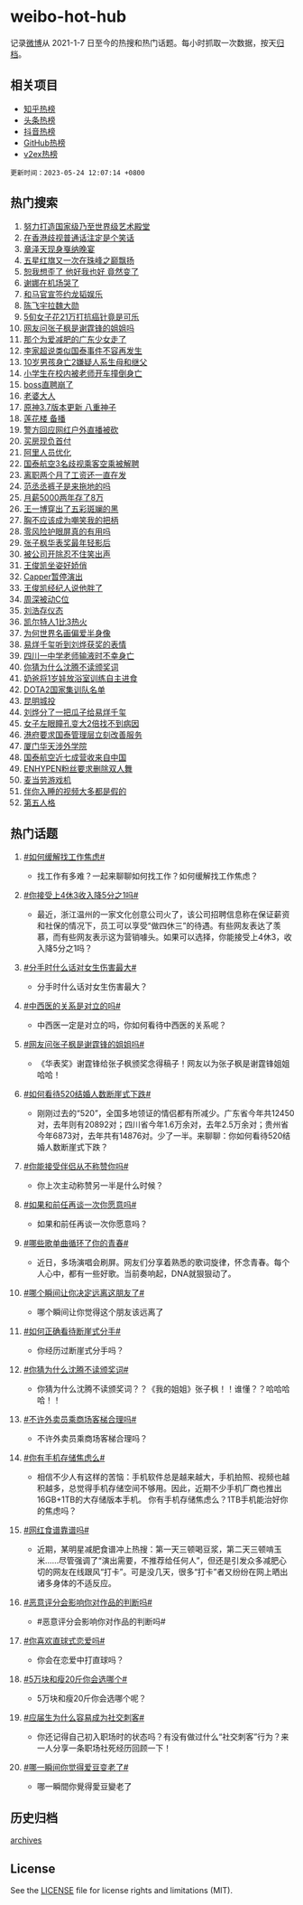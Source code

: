 # weibo-hot-hub

记录[微博](https://www.weibo.com)从 2021-1-7 日至今的热搜和热门话题。每小时抓取一次数据，按天[归档](archives)。

## 相关项目

- [知乎热榜](https://github.com/lonnyzhang423/zhihu-hot-hub)
- [头条热榜](https://github.com/lonnyzhang423/toutiao-hot-hub)
- [抖音热榜](https://github.com/lonnyzhang423/douyin-hot-hub)
- [GitHub热榜](https://github.com/lonnyzhang423/github-hot-hub)
- [v2ex热榜](https://github.com/lonnyzhang423/v2ex-hot-hub)


`更新时间：2023-05-24 12:07:14 +0800`

## 热门搜索

1. [努力打造国家级乃至世界级艺术殿堂](https://m.weibo.cn/search?containerid=100103type%3D1%26t%3D10%26q%3D%23%E5%8A%AA%E5%8A%9B%E6%89%93%E9%80%A0%E5%9B%BD%E5%AE%B6%E7%BA%A7%E4%B9%83%E8%87%B3%E4%B8%96%E7%95%8C%E7%BA%A7%E8%89%BA%E6%9C%AF%E6%AE%BF%E5%A0%82%23&stream_entry_id=51&isnewpage=1&extparam=seat%3D1%26dgr%3D0%26c_type%3D51%26pos%3D0%26stream_entry_id%3D51%26cate%3D10103%26filter_type%3Drealtimehot%26display_time%3D1684901232%26pre_seqid%3D168490123284602719397&luicode=10000011&lfid=106003type%253D25%2526t%253D3%2526disable_hot%253D1%2526filter_type%253Drealtimehot)
1. [在香港歧视普通话注定是个笑话](https://m.weibo.cn/search?containerid=100103type%3D1%26t%3D10%26q%3D%23%E5%9C%A8%E9%A6%99%E6%B8%AF%E6%AD%A7%E8%A7%86%E6%99%AE%E9%80%9A%E8%AF%9D%E6%B3%A8%E5%AE%9A%E6%98%AF%E4%B8%AA%E7%AC%91%E8%AF%9D%23&stream_entry_id=31&isnewpage=1&extparam=seat%3D1%26c_type%3D31%26pos%3D0%26filter_type%3Drealtimehot%26cate%3D5001%26realpos%3D1%26band_rank%3D1%26stream_entry_id%3D31%26dgr%3D0%26q%3D%2523%25E5%259C%25A8%25E9%25A6%2599%25E6%25B8%25AF%25E6%25AD%25A7%25E8%25A7%2586%25E6%2599%25AE%25E9%2580%259A%25E8%25AF%259D%25E6%25B3%25A8%25E5%25AE%259A%25E6%2598%25AF%25E4%25B8%25AA%25E7%25AC%2591%25E8%25AF%259D%2523%26flag%3D16%26lcate%3D5001%26display_time%3D1684901232%26pre_seqid%3D168490123284602719397&luicode=10000011&lfid=106003type%253D25%2526t%253D3%2526disable_hot%253D1%2526filter_type%253Drealtimehot)
1. [章泽天现身戛纳晚宴](https://m.weibo.cn/search?containerid=100103type%3D1%26t%3D10%26q%3D%23%E7%AB%A0%E6%B3%BD%E5%A4%A9%E7%8E%B0%E8%BA%AB%E6%88%9B%E7%BA%B3%E6%99%9A%E5%AE%B4%23&stream_entry_id=31&isnewpage=1&extparam=seat%3D1%26c_type%3D31%26pos%3D1%26filter_type%3Drealtimehot%26cate%3D5001%26realpos%3D2%26band_rank%3D2%26stream_entry_id%3D31%26dgr%3D0%26q%3D%2523%25E7%25AB%25A0%25E6%25B3%25BD%25E5%25A4%25A9%25E7%258E%25B0%25E8%25BA%25AB%25E6%2588%259B%25E7%25BA%25B3%25E6%2599%259A%25E5%25AE%25B4%2523%26flag%3D1%26lcate%3D5001%26display_time%3D1684901232%26pre_seqid%3D168490123284602719397&luicode=10000011&lfid=106003type%253D25%2526t%253D3%2526disable_hot%253D1%2526filter_type%253Drealtimehot)
1. [五星红旗又一次在珠峰之巅飘扬](https://m.weibo.cn/search?containerid=100103type%3D1%26t%3D10%26q%3D%23%E4%BA%94%E6%98%9F%E7%BA%A2%E6%97%97%E5%8F%88%E4%B8%80%E6%AC%A1%E5%9C%A8%E7%8F%A0%E5%B3%B0%E4%B9%8B%E5%B7%85%E9%A3%98%E6%89%AC%23&stream_entry_id=31&isnewpage=1&extparam=seat%3D1%26c_type%3D31%26pos%3D2%26filter_type%3Drealtimehot%26cate%3D5001%26realpos%3D3%26band_rank%3D3%26stream_entry_id%3D31%26dgr%3D0%26q%3D%2523%25E4%25BA%2594%25E6%2598%259F%25E7%25BA%25A2%25E6%2597%2597%25E5%258F%2588%25E4%25B8%2580%25E6%25AC%25A1%25E5%259C%25A8%25E7%258F%25A0%25E5%25B3%25B0%25E4%25B9%258B%25E5%25B7%2585%25E9%25A3%2598%25E6%2589%25AC%2523%26flag%3D0%26lcate%3D5001%26display_time%3D1684901232%26pre_seqid%3D168490123284602719397&luicode=10000011&lfid=106003type%253D25%2526t%253D3%2526disable_hot%253D1%2526filter_type%253Drealtimehot)
1. [恕我想歪了 他好我也好 竟然变了](https://m.weibo.cn/search?containerid=100103type%3D1%26t%3D10%26q%3D%23%E6%81%95%E6%88%91%E6%83%B3%E6%AD%AA%E4%BA%86+%E4%BB%96%E5%A5%BD%E6%88%91%E4%B9%9F%E5%A5%BD+%E7%AB%9F%E7%84%B6%E5%8F%98%E4%BA%86%23&stream_entry_id=31&isnewpage=1&extparam=seat%3D1%26topic_ad%3D1%26c_type%3D31%26pos%3D3%26filter_type%3Drealtimehot%26cate%3D5001%26dgr%3D0%26is_ad_pos%3D1%26lcate%3D5001%26q%3D%2523%25E6%2581%2595%25E6%2588%2591%25E6%2583%25B3%25E6%25AD%25AA%25E4%25BA%2586%2520%25E4%25BB%2596%25E5%25A5%25BD%25E6%2588%2591%25E4%25B9%259F%25E5%25A5%25BD%2520%25E7%25AB%259F%25E7%2584%25B6%25E5%258F%2598%25E4%25BA%2586%2523%26stream_entry_id%3D31%26band_rank%3D4%26adid%3D190340%26display_time%3D1684901232%26pre_seqid%3D168490123284602719397&luicode=10000011&lfid=106003type%253D25%2526t%253D3%2526disable_hot%253D1%2526filter_type%253Drealtimehot)
1. [谢娜在机场哭了](https://m.weibo.cn/search?containerid=100103type%3D1%26t%3D10%26q%3D%23%E8%B0%A2%E5%A8%9C%E5%9C%A8%E6%9C%BA%E5%9C%BA%E5%93%AD%E4%BA%86%23&stream_entry_id=31&isnewpage=1&extparam=seat%3D1%26c_type%3D31%26pos%3D4%26filter_type%3Drealtimehot%26cate%3D5001%26realpos%3D4%26band_rank%3D4%26stream_entry_id%3D31%26dgr%3D0%26q%3D%2523%25E8%25B0%25A2%25E5%25A8%259C%25E5%259C%25A8%25E6%259C%25BA%25E5%259C%25BA%25E5%2593%25AD%25E4%25BA%2586%2523%26flag%3D1%26lcate%3D5001%26display_time%3D1684901232%26pre_seqid%3D168490123284602719397&luicode=10000011&lfid=106003type%253D25%2526t%253D3%2526disable_hot%253D1%2526filter_type%253Drealtimehot)
1. [和马官宣签约龙韬娱乐](https://m.weibo.cn/search?containerid=100103type%3D1%26t%3D10%26q%3D%23%E5%92%8C%E9%A9%AC%E5%AE%98%E5%AE%A3%E7%AD%BE%E7%BA%A6%E9%BE%99%E9%9F%AC%E5%A8%B1%E4%B9%90%23&stream_entry_id=31&isnewpage=1&extparam=seat%3D1%26c_type%3D31%26pos%3D5%26filter_type%3Drealtimehot%26cate%3D5001%26realpos%3D5%26band_rank%3D5%26stream_entry_id%3D31%26dgr%3D0%26q%3D%2523%25E5%2592%258C%25E9%25A9%25AC%25E5%25AE%2598%25E5%25AE%25A3%25E7%25AD%25BE%25E7%25BA%25A6%25E9%25BE%2599%25E9%259F%25AC%25E5%25A8%25B1%25E4%25B9%2590%2523%26flag%3D1%26lcate%3D5001%26display_time%3D1684901232%26pre_seqid%3D168490123284602719397&luicode=10000011&lfid=106003type%253D25%2526t%253D3%2526disable_hot%253D1%2526filter_type%253Drealtimehot)
1. [陈飞宇拉魏大勋](https://m.weibo.cn/search?containerid=100103type%3D1%26t%3D10%26q%3D%E9%99%88%E9%A3%9E%E5%AE%87%E6%8B%89%E9%AD%8F%E5%A4%A7%E5%8B%8B&stream_entry_id=31&isnewpage=1&extparam=seat%3D1%26c_type%3D31%26pos%3D6%26filter_type%3Drealtimehot%26cate%3D5001%26realpos%3D6%26band_rank%3D6%26stream_entry_id%3D31%26dgr%3D0%26q%3D%25E9%2599%2588%25E9%25A3%259E%25E5%25AE%2587%25E6%258B%2589%25E9%25AD%258F%25E5%25A4%25A7%25E5%258B%258B%26flag%3D2%26lcate%3D5001%26display_time%3D1684901232%26pre_seqid%3D168490123284602719397&luicode=10000011&lfid=106003type%253D25%2526t%253D3%2526disable_hot%253D1%2526filter_type%253Drealtimehot)
1. [5旬女子花21万打抗癌针竟是可乐](https://m.weibo.cn/search?containerid=100103type%3D1%26t%3D10%26q%3D%235%E6%97%AC%E5%A5%B3%E5%AD%90%E8%8A%B121%E4%B8%87%E6%89%93%E6%8A%97%E7%99%8C%E9%92%88%E7%AB%9F%E6%98%AF%E5%8F%AF%E4%B9%90%23&stream_entry_id=31&isnewpage=1&extparam=seat%3D1%26c_type%3D31%26pos%3D7%26filter_type%3Drealtimehot%26cate%3D5001%26realpos%3D7%26band_rank%3D7%26stream_entry_id%3D31%26dgr%3D0%26q%3D%25235%25E6%2597%25AC%25E5%25A5%25B3%25E5%25AD%2590%25E8%258A%25B121%25E4%25B8%2587%25E6%2589%2593%25E6%258A%2597%25E7%2599%258C%25E9%2592%2588%25E7%25AB%259F%25E6%2598%25AF%25E5%258F%25AF%25E4%25B9%2590%2523%26flag%3D2%26lcate%3D5001%26display_time%3D1684901232%26pre_seqid%3D168490123284602719397&luicode=10000011&lfid=106003type%253D25%2526t%253D3%2526disable_hot%253D1%2526filter_type%253Drealtimehot)
1. [网友问张子枫是谢霆锋的姐姐吗](https://m.weibo.cn/search?containerid=100103type%3D1%26t%3D10%26q%3D%23%E7%BD%91%E5%8F%8B%E9%97%AE%E5%BC%A0%E5%AD%90%E6%9E%AB%E6%98%AF%E8%B0%A2%E9%9C%86%E9%94%8B%E7%9A%84%E5%A7%90%E5%A7%90%E5%90%97%23&stream_entry_id=31&isnewpage=1&extparam=seat%3D1%26c_type%3D31%26pos%3D8%26filter_type%3Drealtimehot%26cate%3D5001%26realpos%3D8%26band_rank%3D8%26stream_entry_id%3D31%26dgr%3D0%26q%3D%2523%25E7%25BD%2591%25E5%258F%258B%25E9%2597%25AE%25E5%25BC%25A0%25E5%25AD%2590%25E6%259E%25AB%25E6%2598%25AF%25E8%25B0%25A2%25E9%259C%2586%25E9%2594%258B%25E7%259A%2584%25E5%25A7%2590%25E5%25A7%2590%25E5%2590%2597%2523%26flag%3D1%26lcate%3D5001%26display_time%3D1684901232%26pre_seqid%3D168490123284602719397&luicode=10000011&lfid=106003type%253D25%2526t%253D3%2526disable_hot%253D1%2526filter_type%253Drealtimehot)
1. [那个为爱减肥的广东少女走了](https://m.weibo.cn/search?containerid=100103type%3D1%26t%3D10%26q%3D%23%E9%82%A3%E4%B8%AA%E4%B8%BA%E7%88%B1%E5%87%8F%E8%82%A5%E7%9A%84%E5%B9%BF%E4%B8%9C%E5%B0%91%E5%A5%B3%E8%B5%B0%E4%BA%86%23&stream_entry_id=31&isnewpage=1&extparam=seat%3D1%26c_type%3D31%26pos%3D9%26filter_type%3Drealtimehot%26cate%3D5001%26realpos%3D9%26band_rank%3D9%26stream_entry_id%3D31%26dgr%3D0%26q%3D%2523%25E9%2582%25A3%25E4%25B8%25AA%25E4%25B8%25BA%25E7%2588%25B1%25E5%2587%258F%25E8%2582%25A5%25E7%259A%2584%25E5%25B9%25BF%25E4%25B8%259C%25E5%25B0%2591%25E5%25A5%25B3%25E8%25B5%25B0%25E4%25BA%2586%2523%26flag%3D0%26lcate%3D5001%26display_time%3D1684901232%26pre_seqid%3D168490123284602719397&luicode=10000011&lfid=106003type%253D25%2526t%253D3%2526disable_hot%253D1%2526filter_type%253Drealtimehot)
1. [李家超说类似国泰事件不容再发生](https://m.weibo.cn/search?containerid=100103type%3D1%26t%3D10%26q%3D%23%E6%9D%8E%E5%AE%B6%E8%B6%85%E8%AF%B4%E7%B1%BB%E4%BC%BC%E5%9B%BD%E6%B3%B0%E4%BA%8B%E4%BB%B6%E4%B8%8D%E5%AE%B9%E5%86%8D%E5%8F%91%E7%94%9F%23&stream_entry_id=31&isnewpage=1&extparam=seat%3D1%26c_type%3D31%26pos%3D10%26filter_type%3Drealtimehot%26cate%3D5001%26realpos%3D10%26band_rank%3D10%26stream_entry_id%3D31%26dgr%3D0%26q%3D%2523%25E6%259D%258E%25E5%25AE%25B6%25E8%25B6%2585%25E8%25AF%25B4%25E7%25B1%25BB%25E4%25BC%25BC%25E5%259B%25BD%25E6%25B3%25B0%25E4%25BA%258B%25E4%25BB%25B6%25E4%25B8%258D%25E5%25AE%25B9%25E5%2586%258D%25E5%258F%2591%25E7%2594%259F%2523%26flag%3D1%26lcate%3D5001%26display_time%3D1684901232%26pre_seqid%3D168490123284602719397&luicode=10000011&lfid=106003type%253D25%2526t%253D3%2526disable_hot%253D1%2526filter_type%253Drealtimehot)
1. [10岁男孩身亡2嫌疑人系生母和继父](https://m.weibo.cn/search?containerid=100103type%3D1%26t%3D10%26q%3D%2310%E5%B2%81%E7%94%B7%E5%AD%A9%E8%BA%AB%E4%BA%A12%E5%AB%8C%E7%96%91%E4%BA%BA%E7%B3%BB%E7%94%9F%E6%AF%8D%E5%92%8C%E7%BB%A7%E7%88%B6%23&stream_entry_id=31&isnewpage=1&extparam=seat%3D1%26c_type%3D31%26pos%3D11%26filter_type%3Drealtimehot%26cate%3D5001%26realpos%3D11%26band_rank%3D11%26stream_entry_id%3D31%26dgr%3D0%26q%3D%252310%25E5%25B2%2581%25E7%2594%25B7%25E5%25AD%25A9%25E8%25BA%25AB%25E4%25BA%25A12%25E5%25AB%258C%25E7%2596%2591%25E4%25BA%25BA%25E7%25B3%25BB%25E7%2594%259F%25E6%25AF%258D%25E5%2592%258C%25E7%25BB%25A7%25E7%2588%25B6%2523%26flag%3D2%26lcate%3D5001%26display_time%3D1684901232%26pre_seqid%3D168490123284602719397&luicode=10000011&lfid=106003type%253D25%2526t%253D3%2526disable_hot%253D1%2526filter_type%253Drealtimehot)
1. [小学生在校内被老师开车撞倒身亡](https://m.weibo.cn/search?containerid=100103type%3D1%26t%3D10%26q%3D%23%E5%B0%8F%E5%AD%A6%E7%94%9F%E5%9C%A8%E6%A0%A1%E5%86%85%E8%A2%AB%E8%80%81%E5%B8%88%E5%BC%80%E8%BD%A6%E6%92%9E%E5%80%92%E8%BA%AB%E4%BA%A1%23&stream_entry_id=31&isnewpage=1&extparam=seat%3D1%26c_type%3D31%26pos%3D12%26filter_type%3Drealtimehot%26cate%3D5001%26realpos%3D12%26band_rank%3D12%26stream_entry_id%3D31%26dgr%3D0%26q%3D%2523%25E5%25B0%258F%25E5%25AD%25A6%25E7%2594%259F%25E5%259C%25A8%25E6%25A0%25A1%25E5%2586%2585%25E8%25A2%25AB%25E8%2580%2581%25E5%25B8%2588%25E5%25BC%2580%25E8%25BD%25A6%25E6%2592%259E%25E5%2580%2592%25E8%25BA%25AB%25E4%25BA%25A1%2523%26flag%3D0%26lcate%3D5001%26display_time%3D1684901232%26pre_seqid%3D168490123284602719397&luicode=10000011&lfid=106003type%253D25%2526t%253D3%2526disable_hot%253D1%2526filter_type%253Drealtimehot)
1. [boss直聘崩了](https://m.weibo.cn/search?containerid=100103type%3D1%26t%3D10%26q%3Dboss%E7%9B%B4%E8%81%98%E5%B4%A9%E4%BA%86&stream_entry_id=31&isnewpage=1&extparam=seat%3D1%26c_type%3D31%26pos%3D13%26filter_type%3Drealtimehot%26cate%3D5001%26realpos%3D13%26band_rank%3D13%26stream_entry_id%3D31%26dgr%3D0%26q%3Dboss%25E7%259B%25B4%25E8%2581%2598%25E5%25B4%25A9%25E4%25BA%2586%26flag%3D0%26lcate%3D5001%26display_time%3D1684901232%26pre_seqid%3D168490123284602719397&luicode=10000011&lfid=106003type%253D25%2526t%253D3%2526disable_hot%253D1%2526filter_type%253Drealtimehot)
1. [老婆大人](https://m.weibo.cn/search?containerid=100103type%3D1%26t%3D10%26q%3D%E8%80%81%E5%A9%86%E5%A4%A7%E4%BA%BA&stream_entry_id=31&isnewpage=1&extparam=seat%3D1%26c_type%3D31%26pos%3D14%26filter_type%3Drealtimehot%26cate%3D5001%26realpos%3D14%26band_rank%3D14%26stream_entry_id%3D31%26dgr%3D0%26q%3D%25E8%2580%2581%25E5%25A9%2586%25E5%25A4%25A7%25E4%25BA%25BA%26flag%3D1%26lcate%3D5001%26display_time%3D1684901232%26pre_seqid%3D168490123284602719397&luicode=10000011&lfid=106003type%253D25%2526t%253D3%2526disable_hot%253D1%2526filter_type%253Drealtimehot)
1. [原神3.7版本更新 八重神子](https://m.weibo.cn/search?containerid=100103type%3D1%26t%3D10%26q%3D%23%E5%8E%9F%E7%A5%9E3.7%E7%89%88%E6%9C%AC%E6%9B%B4%E6%96%B0+%E5%85%AB%E9%87%8D%E7%A5%9E%E5%AD%90%23&stream_entry_id=31&isnewpage=1&extparam=seat%3D1%26filter_type%3Drealtimehot%26c_type%3D31%26pos%3D15%26adid%3D190181%26cate%3D5001%26realpos%3D15%26band_rank%3D15%26stream_entry_id%3D31%26dgr%3D0%26q%3D%2523%25E5%258E%259F%25E7%25A5%259E3.7%25E7%2589%2588%25E6%259C%25AC%25E6%259B%25B4%25E6%2596%25B0%2520%25E5%2585%25AB%25E9%2587%258D%25E7%25A5%259E%25E5%25AD%2590%2523%26flag%3D0%26lcate%3D5001%26display_time%3D1684901232%26pre_seqid%3D168490123284602719397&luicode=10000011&lfid=106003type%253D25%2526t%253D3%2526disable_hot%253D1%2526filter_type%253Drealtimehot)
1. [莲花楼 备播](https://m.weibo.cn/search?containerid=100103type%3D1%26t%3D10%26q%3D%E8%8E%B2%E8%8A%B1%E6%A5%BC+%E5%A4%87%E6%92%AD&stream_entry_id=31&isnewpage=1&extparam=seat%3D1%26c_type%3D31%26pos%3D16%26filter_type%3Drealtimehot%26cate%3D5001%26realpos%3D16%26band_rank%3D16%26stream_entry_id%3D31%26dgr%3D0%26q%3D%25E8%258E%25B2%25E8%258A%25B1%25E6%25A5%25BC%2520%25E5%25A4%2587%25E6%2592%25AD%26flag%3D1%26lcate%3D5001%26display_time%3D1684901232%26pre_seqid%3D168490123284602719397&luicode=10000011&lfid=106003type%253D25%2526t%253D3%2526disable_hot%253D1%2526filter_type%253Drealtimehot)
1. [警方回应网红户外直播被砍](https://m.weibo.cn/search?containerid=100103type%3D1%26t%3D10%26q%3D%23%E8%AD%A6%E6%96%B9%E5%9B%9E%E5%BA%94%E7%BD%91%E7%BA%A2%E6%88%B7%E5%A4%96%E7%9B%B4%E6%92%AD%E8%A2%AB%E7%A0%8D%23&stream_entry_id=31&isnewpage=1&extparam=seat%3D1%26c_type%3D31%26pos%3D17%26filter_type%3Drealtimehot%26cate%3D5001%26realpos%3D17%26band_rank%3D17%26stream_entry_id%3D31%26dgr%3D0%26q%3D%2523%25E8%25AD%25A6%25E6%2596%25B9%25E5%259B%259E%25E5%25BA%2594%25E7%25BD%2591%25E7%25BA%25A2%25E6%2588%25B7%25E5%25A4%2596%25E7%259B%25B4%25E6%2592%25AD%25E8%25A2%25AB%25E7%25A0%258D%2523%26flag%3D1%26lcate%3D5001%26display_time%3D1684901232%26pre_seqid%3D168490123284602719397&luicode=10000011&lfid=106003type%253D25%2526t%253D3%2526disable_hot%253D1%2526filter_type%253Drealtimehot)
1. [买房现负首付](https://m.weibo.cn/search?containerid=100103type%3D1%26t%3D10%26q%3D%23%E4%B9%B0%E6%88%BF%E7%8E%B0%E8%B4%9F%E9%A6%96%E4%BB%98%23&stream_entry_id=31&isnewpage=1&extparam=seat%3D1%26c_type%3D31%26pos%3D18%26filter_type%3Drealtimehot%26cate%3D5001%26realpos%3D18%26band_rank%3D18%26stream_entry_id%3D31%26dgr%3D0%26q%3D%2523%25E4%25B9%25B0%25E6%2588%25BF%25E7%258E%25B0%25E8%25B4%259F%25E9%25A6%2596%25E4%25BB%2598%2523%26flag%3D1%26lcate%3D5001%26display_time%3D1684901232%26pre_seqid%3D168490123284602719397&luicode=10000011&lfid=106003type%253D25%2526t%253D3%2526disable_hot%253D1%2526filter_type%253Drealtimehot)
1. [阿里人员优化](https://m.weibo.cn/search?containerid=100103type%3D1%26t%3D10%26q%3D%E9%98%BF%E9%87%8C%E4%BA%BA%E5%91%98%E4%BC%98%E5%8C%96&stream_entry_id=31&isnewpage=1&extparam=seat%3D1%26c_type%3D31%26pos%3D19%26filter_type%3Drealtimehot%26cate%3D5001%26realpos%3D19%26band_rank%3D19%26stream_entry_id%3D31%26dgr%3D0%26q%3D%25E9%2598%25BF%25E9%2587%258C%25E4%25BA%25BA%25E5%2591%2598%25E4%25BC%2598%25E5%258C%2596%26flag%3D1%26lcate%3D5001%26display_time%3D1684901232%26pre_seqid%3D168490123284602719397&luicode=10000011&lfid=106003type%253D25%2526t%253D3%2526disable_hot%253D1%2526filter_type%253Drealtimehot)
1. [国泰航空3名歧视乘客空乘被解聘](https://m.weibo.cn/search?containerid=100103type%3D1%26t%3D10%26q%3D%23%E5%9B%BD%E6%B3%B0%E8%88%AA%E7%A9%BA3%E5%90%8D%E6%AD%A7%E8%A7%86%E4%B9%98%E5%AE%A2%E7%A9%BA%E4%B9%98%E8%A2%AB%E8%A7%A3%E8%81%98%23&stream_entry_id=31&isnewpage=1&extparam=seat%3D1%26c_type%3D31%26pos%3D20%26filter_type%3Drealtimehot%26cate%3D5001%26realpos%3D20%26band_rank%3D20%26stream_entry_id%3D31%26dgr%3D0%26q%3D%2523%25E5%259B%25BD%25E6%25B3%25B0%25E8%2588%25AA%25E7%25A9%25BA3%25E5%2590%258D%25E6%25AD%25A7%25E8%25A7%2586%25E4%25B9%2598%25E5%25AE%25A2%25E7%25A9%25BA%25E4%25B9%2598%25E8%25A2%25AB%25E8%25A7%25A3%25E8%2581%2598%2523%26flag%3D0%26lcate%3D5001%26display_time%3D1684901232%26pre_seqid%3D168490123284602719397&luicode=10000011&lfid=106003type%253D25%2526t%253D3%2526disable_hot%253D1%2526filter_type%253Drealtimehot)
1. [离职两个月了工资还一直在发](https://m.weibo.cn/search?containerid=100103type%3D1%26t%3D10%26q%3D%23%E7%A6%BB%E8%81%8C%E4%B8%A4%E4%B8%AA%E6%9C%88%E4%BA%86%E5%B7%A5%E8%B5%84%E8%BF%98%E4%B8%80%E7%9B%B4%E5%9C%A8%E5%8F%91%23&stream_entry_id=31&isnewpage=1&extparam=seat%3D1%26c_type%3D31%26pos%3D21%26filter_type%3Drealtimehot%26cate%3D5001%26realpos%3D21%26band_rank%3D21%26stream_entry_id%3D31%26dgr%3D0%26q%3D%2523%25E7%25A6%25BB%25E8%2581%258C%25E4%25B8%25A4%25E4%25B8%25AA%25E6%259C%2588%25E4%25BA%2586%25E5%25B7%25A5%25E8%25B5%2584%25E8%25BF%2598%25E4%25B8%2580%25E7%259B%25B4%25E5%259C%25A8%25E5%258F%2591%2523%26flag%3D0%26lcate%3D5001%26display_time%3D1684901232%26pre_seqid%3D168490123284602719397&luicode=10000011&lfid=106003type%253D25%2526t%253D3%2526disable_hot%253D1%2526filter_type%253Drealtimehot)
1. [范丞丞裤子是来拖地的吗](https://m.weibo.cn/search?containerid=100103type%3D1%26t%3D10%26q%3D%E8%8C%83%E4%B8%9E%E4%B8%9E%E8%A3%A4%E5%AD%90%E6%98%AF%E6%9D%A5%E6%8B%96%E5%9C%B0%E7%9A%84%E5%90%97&stream_entry_id=31&isnewpage=1&extparam=seat%3D1%26c_type%3D31%26pos%3D22%26filter_type%3Drealtimehot%26cate%3D5001%26realpos%3D22%26band_rank%3D22%26stream_entry_id%3D31%26dgr%3D0%26q%3D%25E8%258C%2583%25E4%25B8%259E%25E4%25B8%259E%25E8%25A3%25A4%25E5%25AD%2590%25E6%2598%25AF%25E6%259D%25A5%25E6%258B%2596%25E5%259C%25B0%25E7%259A%2584%25E5%2590%2597%26flag%3D1%26lcate%3D5001%26display_time%3D1684901232%26pre_seqid%3D168490123284602719397&luicode=10000011&lfid=106003type%253D25%2526t%253D3%2526disable_hot%253D1%2526filter_type%253Drealtimehot)
1. [月薪5000两年存了8万](https://m.weibo.cn/search?containerid=100103type%3D1%26t%3D10%26q%3D%23%E6%9C%88%E8%96%AA5000%E4%B8%A4%E5%B9%B4%E5%AD%98%E4%BA%868%E4%B8%87%23&stream_entry_id=31&isnewpage=1&extparam=seat%3D1%26c_type%3D31%26pos%3D23%26filter_type%3Drealtimehot%26cate%3D5001%26realpos%3D23%26band_rank%3D23%26stream_entry_id%3D31%26dgr%3D0%26q%3D%2523%25E6%259C%2588%25E8%2596%25AA5000%25E4%25B8%25A4%25E5%25B9%25B4%25E5%25AD%2598%25E4%25BA%25868%25E4%25B8%2587%2523%26flag%3D1%26lcate%3D5001%26display_time%3D1684901232%26pre_seqid%3D168490123284602719397&luicode=10000011&lfid=106003type%253D25%2526t%253D3%2526disable_hot%253D1%2526filter_type%253Drealtimehot)
1. [王一博穿出了五彩斑斓的黑](https://m.weibo.cn/search?containerid=100103type%3D1%26t%3D10%26q%3D%23%E7%8E%8B%E4%B8%80%E5%8D%9A%E7%A9%BF%E5%87%BA%E4%BA%86%E4%BA%94%E5%BD%A9%E6%96%91%E6%96%93%E7%9A%84%E9%BB%91%23&stream_entry_id=31&isnewpage=1&extparam=seat%3D1%26c_type%3D31%26pos%3D24%26filter_type%3Drealtimehot%26cate%3D5001%26realpos%3D24%26band_rank%3D24%26stream_entry_id%3D31%26dgr%3D0%26q%3D%2523%25E7%258E%258B%25E4%25B8%2580%25E5%258D%259A%25E7%25A9%25BF%25E5%2587%25BA%25E4%25BA%2586%25E4%25BA%2594%25E5%25BD%25A9%25E6%2596%2591%25E6%2596%2593%25E7%259A%2584%25E9%25BB%2591%2523%26flag%3D1%26lcate%3D5001%26display_time%3D1684901232%26pre_seqid%3D168490123284602719397&luicode=10000011&lfid=106003type%253D25%2526t%253D3%2526disable_hot%253D1%2526filter_type%253Drealtimehot)
1. [胸不应该成为嘲笑我的把柄](https://m.weibo.cn/search?containerid=100103type%3D1%26t%3D10%26q%3D%23%E8%83%B8%E4%B8%8D%E5%BA%94%E8%AF%A5%E6%88%90%E4%B8%BA%E5%98%B2%E7%AC%91%E6%88%91%E7%9A%84%E6%8A%8A%E6%9F%84%23&stream_entry_id=31&isnewpage=1&extparam=seat%3D1%26c_type%3D31%26pos%3D25%26filter_type%3Drealtimehot%26cate%3D5001%26realpos%3D25%26band_rank%3D25%26stream_entry_id%3D31%26dgr%3D0%26q%3D%2523%25E8%2583%25B8%25E4%25B8%258D%25E5%25BA%2594%25E8%25AF%25A5%25E6%2588%2590%25E4%25B8%25BA%25E5%2598%25B2%25E7%25AC%2591%25E6%2588%2591%25E7%259A%2584%25E6%258A%258A%25E6%259F%2584%2523%26flag%3D0%26lcate%3D5001%26display_time%3D1684901232%26pre_seqid%3D168490123284602719397&luicode=10000011&lfid=106003type%253D25%2526t%253D3%2526disable_hot%253D1%2526filter_type%253Drealtimehot)
1. [零风险护眼屏真的有用吗](https://m.weibo.cn/search?containerid=100103type%3D1%26t%3D10%26q%3D%23%E9%9B%B6%E9%A3%8E%E9%99%A9%E6%8A%A4%E7%9C%BC%E5%B1%8F%E7%9C%9F%E7%9A%84%E6%9C%89%E7%94%A8%E5%90%97%23&stream_entry_id=31&isnewpage=1&extparam=seat%3D1%26filter_type%3Drealtimehot%26c_type%3D31%26pos%3D26%26adid%3D190423%26cate%3D5001%26realpos%3D26%26band_rank%3D26%26stream_entry_id%3D31%26dgr%3D0%26q%3D%2523%25E9%259B%25B6%25E9%25A3%258E%25E9%2599%25A9%25E6%258A%25A4%25E7%259C%25BC%25E5%25B1%258F%25E7%259C%259F%25E7%259A%2584%25E6%259C%2589%25E7%2594%25A8%25E5%2590%2597%2523%26flag%3D0%26lcate%3D5001%26display_time%3D1684901232%26pre_seqid%3D168490123284602719397&luicode=10000011&lfid=106003type%253D25%2526t%253D3%2526disable_hot%253D1%2526filter_type%253Drealtimehot)
1. [张子枫华表奖最年轻影后](https://m.weibo.cn/search?containerid=100103type%3D1%26t%3D10%26q%3D%23%E5%BC%A0%E5%AD%90%E6%9E%AB%E5%8D%8E%E8%A1%A8%E5%A5%96%E6%9C%80%E5%B9%B4%E8%BD%BB%E5%BD%B1%E5%90%8E%23&stream_entry_id=31&isnewpage=1&extparam=seat%3D1%26c_type%3D31%26pos%3D27%26filter_type%3Drealtimehot%26cate%3D5001%26realpos%3D27%26band_rank%3D27%26stream_entry_id%3D31%26dgr%3D0%26q%3D%2523%25E5%25BC%25A0%25E5%25AD%2590%25E6%259E%25AB%25E5%258D%258E%25E8%25A1%25A8%25E5%25A5%2596%25E6%259C%2580%25E5%25B9%25B4%25E8%25BD%25BB%25E5%25BD%25B1%25E5%2590%258E%2523%26flag%3D0%26lcate%3D5001%26display_time%3D1684901232%26pre_seqid%3D168490123284602719397&luicode=10000011&lfid=106003type%253D25%2526t%253D3%2526disable_hot%253D1%2526filter_type%253Drealtimehot)
1. [被公司开除忍不住笑出声](https://m.weibo.cn/search?containerid=100103type%3D1%26t%3D10%26q%3D%23%E8%A2%AB%E5%85%AC%E5%8F%B8%E5%BC%80%E9%99%A4%E5%BF%8D%E4%B8%8D%E4%BD%8F%E7%AC%91%E5%87%BA%E5%A3%B0%23&stream_entry_id=31&isnewpage=1&extparam=seat%3D1%26c_type%3D31%26pos%3D28%26filter_type%3Drealtimehot%26cate%3D5001%26realpos%3D28%26band_rank%3D28%26stream_entry_id%3D31%26dgr%3D0%26q%3D%2523%25E8%25A2%25AB%25E5%2585%25AC%25E5%258F%25B8%25E5%25BC%2580%25E9%2599%25A4%25E5%25BF%258D%25E4%25B8%258D%25E4%25BD%258F%25E7%25AC%2591%25E5%2587%25BA%25E5%25A3%25B0%2523%26flag%3D1%26lcate%3D5001%26display_time%3D1684901232%26pre_seqid%3D168490123284602719397&luicode=10000011&lfid=106003type%253D25%2526t%253D3%2526disable_hot%253D1%2526filter_type%253Drealtimehot)
1. [王俊凯坐姿好娇俏](https://m.weibo.cn/search?containerid=100103type%3D1%26t%3D10%26q%3D%23%E7%8E%8B%E4%BF%8A%E5%87%AF%E5%9D%90%E5%A7%BF%E5%A5%BD%E5%A8%87%E4%BF%8F%23&stream_entry_id=31&isnewpage=1&extparam=seat%3D1%26c_type%3D31%26pos%3D29%26filter_type%3Drealtimehot%26cate%3D5001%26realpos%3D29%26band_rank%3D29%26stream_entry_id%3D31%26dgr%3D0%26q%3D%2523%25E7%258E%258B%25E4%25BF%258A%25E5%2587%25AF%25E5%259D%2590%25E5%25A7%25BF%25E5%25A5%25BD%25E5%25A8%2587%25E4%25BF%258F%2523%26flag%3D1%26lcate%3D5001%26display_time%3D1684901232%26pre_seqid%3D168490123284602719397&luicode=10000011&lfid=106003type%253D25%2526t%253D3%2526disable_hot%253D1%2526filter_type%253Drealtimehot)
1. [Capper暂停演出](https://m.weibo.cn/search?containerid=100103type%3D1%26t%3D10%26q%3D%23Capper%E6%9A%82%E5%81%9C%E6%BC%94%E5%87%BA%23&stream_entry_id=31&isnewpage=1&extparam=seat%3D1%26c_type%3D31%26pos%3D30%26filter_type%3Drealtimehot%26cate%3D5001%26realpos%3D30%26band_rank%3D30%26stream_entry_id%3D31%26dgr%3D0%26q%3D%2523Capper%25E6%259A%2582%25E5%2581%259C%25E6%25BC%2594%25E5%2587%25BA%2523%26flag%3D0%26lcate%3D5001%26display_time%3D1684901232%26pre_seqid%3D168490123284602719397&luicode=10000011&lfid=106003type%253D25%2526t%253D3%2526disable_hot%253D1%2526filter_type%253Drealtimehot)
1. [王俊凯经纪人说他胖了](https://m.weibo.cn/search?containerid=100103type%3D1%26t%3D10%26q%3D%23%E7%8E%8B%E4%BF%8A%E5%87%AF%E7%BB%8F%E7%BA%AA%E4%BA%BA%E8%AF%B4%E4%BB%96%E8%83%96%E4%BA%86%23&stream_entry_id=31&isnewpage=1&extparam=seat%3D1%26c_type%3D31%26pos%3D31%26filter_type%3Drealtimehot%26cate%3D5001%26realpos%3D31%26band_rank%3D31%26stream_entry_id%3D31%26dgr%3D0%26q%3D%2523%25E7%258E%258B%25E4%25BF%258A%25E5%2587%25AF%25E7%25BB%258F%25E7%25BA%25AA%25E4%25BA%25BA%25E8%25AF%25B4%25E4%25BB%2596%25E8%2583%2596%25E4%25BA%2586%2523%26flag%3D1%26lcate%3D5001%26display_time%3D1684901232%26pre_seqid%3D168490123284602719397&luicode=10000011&lfid=106003type%253D25%2526t%253D3%2526disable_hot%253D1%2526filter_type%253Drealtimehot)
1. [周深被动C位](https://m.weibo.cn/search?containerid=100103type%3D1%26t%3D10%26q%3D%23%E5%91%A8%E6%B7%B1%E8%A2%AB%E5%8A%A8C%E4%BD%8D%23&stream_entry_id=31&isnewpage=1&extparam=seat%3D1%26c_type%3D31%26pos%3D32%26filter_type%3Drealtimehot%26cate%3D5001%26realpos%3D32%26band_rank%3D32%26stream_entry_id%3D31%26dgr%3D0%26q%3D%2523%25E5%2591%25A8%25E6%25B7%25B1%25E8%25A2%25AB%25E5%258A%25A8C%25E4%25BD%258D%2523%26flag%3D1%26lcate%3D5001%26display_time%3D1684901232%26pre_seqid%3D168490123284602719397&luicode=10000011&lfid=106003type%253D25%2526t%253D3%2526disable_hot%253D1%2526filter_type%253Drealtimehot)
1. [刘浩存仪态](https://m.weibo.cn/search?containerid=100103type%3D1%26t%3D10%26q%3D%E5%88%98%E6%B5%A9%E5%AD%98%E4%BB%AA%E6%80%81&stream_entry_id=31&isnewpage=1&extparam=seat%3D1%26c_type%3D31%26pos%3D33%26filter_type%3Drealtimehot%26cate%3D5001%26realpos%3D33%26band_rank%3D33%26stream_entry_id%3D31%26dgr%3D0%26q%3D%25E5%2588%2598%25E6%25B5%25A9%25E5%25AD%2598%25E4%25BB%25AA%25E6%2580%2581%26flag%3D0%26lcate%3D5001%26display_time%3D1684901232%26pre_seqid%3D168490123284602719397&luicode=10000011&lfid=106003type%253D25%2526t%253D3%2526disable_hot%253D1%2526filter_type%253Drealtimehot)
1. [凯尔特人1比3热火](https://m.weibo.cn/search?containerid=100103type%3D1%26t%3D10%26q%3D%23%E5%87%AF%E5%B0%94%E7%89%B9%E4%BA%BA1%E6%AF%943%E7%83%AD%E7%81%AB%23&stream_entry_id=31&isnewpage=1&extparam=seat%3D1%26c_type%3D31%26pos%3D34%26filter_type%3Drealtimehot%26cate%3D5001%26realpos%3D34%26band_rank%3D34%26stream_entry_id%3D31%26dgr%3D0%26q%3D%2523%25E5%2587%25AF%25E5%25B0%2594%25E7%2589%25B9%25E4%25BA%25BA1%25E6%25AF%25943%25E7%2583%25AD%25E7%2581%25AB%2523%26flag%3D1%26lcate%3D5001%26display_time%3D1684901232%26pre_seqid%3D168490123284602719397&luicode=10000011&lfid=106003type%253D25%2526t%253D3%2526disable_hot%253D1%2526filter_type%253Drealtimehot)
1. [为何世界名画偏爱半身像](https://m.weibo.cn/search?containerid=100103type%3D1%26t%3D10%26q%3D%23%E4%B8%BA%E4%BD%95%E4%B8%96%E7%95%8C%E5%90%8D%E7%94%BB%E5%81%8F%E7%88%B1%E5%8D%8A%E8%BA%AB%E5%83%8F%23&stream_entry_id=31&isnewpage=1&extparam=seat%3D1%26filter_type%3Drealtimehot%26c_type%3D31%26pos%3D35%26adid%3D190314%26cate%3D5001%26realpos%3D35%26band_rank%3D35%26stream_entry_id%3D31%26dgr%3D0%26q%3D%2523%25E4%25B8%25BA%25E4%25BD%2595%25E4%25B8%2596%25E7%2595%258C%25E5%2590%258D%25E7%2594%25BB%25E5%2581%258F%25E7%2588%25B1%25E5%258D%258A%25E8%25BA%25AB%25E5%2583%258F%2523%26flag%3D0%26lcate%3D5001%26display_time%3D1684901232%26pre_seqid%3D168490123284602719397&luicode=10000011&lfid=106003type%253D25%2526t%253D3%2526disable_hot%253D1%2526filter_type%253Drealtimehot)
1. [易烊千玺听到刘烨获奖的表情](https://m.weibo.cn/search?containerid=100103type%3D1%26t%3D10%26q%3D%23%E6%98%93%E7%83%8A%E5%8D%83%E7%8E%BA%E5%90%AC%E5%88%B0%E5%88%98%E7%83%A8%E8%8E%B7%E5%A5%96%E7%9A%84%E8%A1%A8%E6%83%85%23&stream_entry_id=31&isnewpage=1&extparam=seat%3D1%26c_type%3D31%26pos%3D36%26filter_type%3Drealtimehot%26cate%3D5001%26realpos%3D36%26band_rank%3D36%26stream_entry_id%3D31%26dgr%3D0%26q%3D%2523%25E6%2598%2593%25E7%2583%258A%25E5%258D%2583%25E7%258E%25BA%25E5%2590%25AC%25E5%2588%25B0%25E5%2588%2598%25E7%2583%25A8%25E8%258E%25B7%25E5%25A5%2596%25E7%259A%2584%25E8%25A1%25A8%25E6%2583%2585%2523%26flag%3D0%26lcate%3D5001%26display_time%3D1684901232%26pre_seqid%3D168490123284602719397&luicode=10000011&lfid=106003type%253D25%2526t%253D3%2526disable_hot%253D1%2526filter_type%253Drealtimehot)
1. [四川一中学老师输液时不幸身亡](https://m.weibo.cn/search?containerid=100103type%3D1%26t%3D10%26q%3D%23%E5%9B%9B%E5%B7%9D%E4%B8%80%E4%B8%AD%E5%AD%A6%E8%80%81%E5%B8%88%E8%BE%93%E6%B6%B2%E6%97%B6%E4%B8%8D%E5%B9%B8%E8%BA%AB%E4%BA%A1%23&stream_entry_id=31&isnewpage=1&extparam=seat%3D1%26c_type%3D31%26pos%3D37%26filter_type%3Drealtimehot%26cate%3D5001%26realpos%3D37%26band_rank%3D37%26stream_entry_id%3D31%26dgr%3D0%26q%3D%2523%25E5%259B%259B%25E5%25B7%259D%25E4%25B8%2580%25E4%25B8%25AD%25E5%25AD%25A6%25E8%2580%2581%25E5%25B8%2588%25E8%25BE%2593%25E6%25B6%25B2%25E6%2597%25B6%25E4%25B8%258D%25E5%25B9%25B8%25E8%25BA%25AB%25E4%25BA%25A1%2523%26flag%3D0%26lcate%3D5001%26display_time%3D1684901232%26pre_seqid%3D168490123284602719397&luicode=10000011&lfid=106003type%253D25%2526t%253D3%2526disable_hot%253D1%2526filter_type%253Drealtimehot)
1. [你猜为什么沈腾不读颁奖词](https://m.weibo.cn/search?containerid=100103type%3D1%26t%3D10%26q%3D%23%E4%BD%A0%E7%8C%9C%E4%B8%BA%E4%BB%80%E4%B9%88%E6%B2%88%E8%85%BE%E4%B8%8D%E8%AF%BB%E9%A2%81%E5%A5%96%E8%AF%8D%23&stream_entry_id=31&isnewpage=1&extparam=seat%3D1%26c_type%3D31%26pos%3D38%26filter_type%3Drealtimehot%26cate%3D5001%26realpos%3D38%26band_rank%3D38%26stream_entry_id%3D31%26dgr%3D0%26q%3D%2523%25E4%25BD%25A0%25E7%258C%259C%25E4%25B8%25BA%25E4%25BB%2580%25E4%25B9%2588%25E6%25B2%2588%25E8%2585%25BE%25E4%25B8%258D%25E8%25AF%25BB%25E9%25A2%2581%25E5%25A5%2596%25E8%25AF%258D%2523%26flag%3D1%26lcate%3D5001%26display_time%3D1684901232%26pre_seqid%3D168490123284602719397&luicode=10000011&lfid=106003type%253D25%2526t%253D3%2526disable_hot%253D1%2526filter_type%253Drealtimehot)
1. [奶爸将1岁娃放浴室训练自主进食](https://m.weibo.cn/search?containerid=100103type%3D1%26t%3D10%26q%3D%23%E5%A5%B6%E7%88%B8%E5%B0%861%E5%B2%81%E5%A8%83%E6%94%BE%E6%B5%B4%E5%AE%A4%E8%AE%AD%E7%BB%83%E8%87%AA%E4%B8%BB%E8%BF%9B%E9%A3%9F%23&stream_entry_id=31&isnewpage=1&extparam=seat%3D1%26c_type%3D31%26pos%3D39%26filter_type%3Drealtimehot%26cate%3D5001%26realpos%3D39%26band_rank%3D39%26stream_entry_id%3D31%26dgr%3D0%26q%3D%2523%25E5%25A5%25B6%25E7%2588%25B8%25E5%25B0%25861%25E5%25B2%2581%25E5%25A8%2583%25E6%2594%25BE%25E6%25B5%25B4%25E5%25AE%25A4%25E8%25AE%25AD%25E7%25BB%2583%25E8%2587%25AA%25E4%25B8%25BB%25E8%25BF%259B%25E9%25A3%259F%2523%26flag%3D0%26lcate%3D5001%26display_time%3D1684901232%26pre_seqid%3D168490123284602719397&luicode=10000011&lfid=106003type%253D25%2526t%253D3%2526disable_hot%253D1%2526filter_type%253Drealtimehot)
1. [DOTA2国家集训队名单](https://m.weibo.cn/search?containerid=100103type%3D1%26t%3D10%26q%3D%23DOTA2%E5%9B%BD%E5%AE%B6%E9%9B%86%E8%AE%AD%E9%98%9F%E5%90%8D%E5%8D%95%23&stream_entry_id=31&isnewpage=1&extparam=seat%3D1%26c_type%3D31%26pos%3D40%26filter_type%3Drealtimehot%26cate%3D5001%26realpos%3D40%26band_rank%3D40%26stream_entry_id%3D31%26dgr%3D0%26q%3D%2523DOTA2%25E5%259B%25BD%25E5%25AE%25B6%25E9%259B%2586%25E8%25AE%25AD%25E9%2598%259F%25E5%2590%258D%25E5%258D%2595%2523%26flag%3D1%26lcate%3D5001%26display_time%3D1684901232%26pre_seqid%3D168490123284602719397&luicode=10000011&lfid=106003type%253D25%2526t%253D3%2526disable_hot%253D1%2526filter_type%253Drealtimehot)
1. [昆明城投](https://m.weibo.cn/search?containerid=100103type%3D1%26t%3D10%26q%3D%E6%98%86%E6%98%8E%E5%9F%8E%E6%8A%95&stream_entry_id=31&isnewpage=1&extparam=seat%3D1%26c_type%3D31%26pos%3D41%26filter_type%3Drealtimehot%26cate%3D5001%26realpos%3D41%26band_rank%3D41%26stream_entry_id%3D31%26dgr%3D0%26q%3D%25E6%2598%2586%25E6%2598%258E%25E5%259F%258E%25E6%258A%2595%26flag%3D1%26lcate%3D5001%26display_time%3D1684901232%26pre_seqid%3D168490123284602719397&luicode=10000011&lfid=106003type%253D25%2526t%253D3%2526disable_hot%253D1%2526filter_type%253Drealtimehot)
1. [刘烨分了一把瓜子给易烊千玺](https://m.weibo.cn/search?containerid=100103type%3D1%26t%3D10%26q%3D%23%E5%88%98%E7%83%A8%E5%88%86%E4%BA%86%E4%B8%80%E6%8A%8A%E7%93%9C%E5%AD%90%E7%BB%99%E6%98%93%E7%83%8A%E5%8D%83%E7%8E%BA%23&stream_entry_id=31&isnewpage=1&extparam=seat%3D1%26c_type%3D31%26pos%3D42%26filter_type%3Drealtimehot%26cate%3D5001%26realpos%3D42%26band_rank%3D42%26stream_entry_id%3D31%26dgr%3D0%26q%3D%2523%25E5%2588%2598%25E7%2583%25A8%25E5%2588%2586%25E4%25BA%2586%25E4%25B8%2580%25E6%258A%258A%25E7%2593%259C%25E5%25AD%2590%25E7%25BB%2599%25E6%2598%2593%25E7%2583%258A%25E5%258D%2583%25E7%258E%25BA%2523%26flag%3D0%26lcate%3D5001%26display_time%3D1684901232%26pre_seqid%3D168490123284602719397&luicode=10000011&lfid=106003type%253D25%2526t%253D3%2526disable_hot%253D1%2526filter_type%253Drealtimehot)
1. [女子左眼瞳孔变大2倍找不到病因](https://m.weibo.cn/search?containerid=100103type%3D1%26t%3D10%26q%3D%23%E5%A5%B3%E5%AD%90%E5%B7%A6%E7%9C%BC%E7%9E%B3%E5%AD%94%E5%8F%98%E5%A4%A72%E5%80%8D%E6%89%BE%E4%B8%8D%E5%88%B0%E7%97%85%E5%9B%A0%23&stream_entry_id=31&isnewpage=1&extparam=seat%3D1%26c_type%3D31%26pos%3D43%26filter_type%3Drealtimehot%26cate%3D5001%26realpos%3D43%26band_rank%3D43%26stream_entry_id%3D31%26dgr%3D0%26q%3D%2523%25E5%25A5%25B3%25E5%25AD%2590%25E5%25B7%25A6%25E7%259C%25BC%25E7%259E%25B3%25E5%25AD%2594%25E5%258F%2598%25E5%25A4%25A72%25E5%2580%258D%25E6%2589%25BE%25E4%25B8%258D%25E5%2588%25B0%25E7%2597%2585%25E5%259B%25A0%2523%26flag%3D0%26lcate%3D5001%26display_time%3D1684901232%26pre_seqid%3D168490123284602719397&luicode=10000011&lfid=106003type%253D25%2526t%253D3%2526disable_hot%253D1%2526filter_type%253Drealtimehot)
1. [港府要求国泰管理层立刻改善服务](https://m.weibo.cn/search?containerid=100103type%3D1%26t%3D10%26q%3D%23%E6%B8%AF%E5%BA%9C%E8%A6%81%E6%B1%82%E5%9B%BD%E6%B3%B0%E7%AE%A1%E7%90%86%E5%B1%82%E7%AB%8B%E5%88%BB%E6%94%B9%E5%96%84%E6%9C%8D%E5%8A%A1%23&stream_entry_id=31&isnewpage=1&extparam=seat%3D1%26c_type%3D31%26pos%3D44%26filter_type%3Drealtimehot%26cate%3D5001%26realpos%3D44%26band_rank%3D44%26stream_entry_id%3D31%26dgr%3D0%26q%3D%2523%25E6%25B8%25AF%25E5%25BA%259C%25E8%25A6%2581%25E6%25B1%2582%25E5%259B%25BD%25E6%25B3%25B0%25E7%25AE%25A1%25E7%2590%2586%25E5%25B1%2582%25E7%25AB%258B%25E5%2588%25BB%25E6%2594%25B9%25E5%2596%2584%25E6%259C%258D%25E5%258A%25A1%2523%26flag%3D0%26lcate%3D5001%26display_time%3D1684901232%26pre_seqid%3D168490123284602719397&luicode=10000011&lfid=106003type%253D25%2526t%253D3%2526disable_hot%253D1%2526filter_type%253Drealtimehot)
1. [厦门华天涉外学院](https://m.weibo.cn/search?containerid=100103type%3D1%26t%3D10%26q%3D%E5%8E%A6%E9%97%A8%E5%8D%8E%E5%A4%A9%E6%B6%89%E5%A4%96%E5%AD%A6%E9%99%A2&stream_entry_id=31&isnewpage=1&extparam=seat%3D1%26c_type%3D31%26pos%3D45%26filter_type%3Drealtimehot%26cate%3D5001%26realpos%3D45%26band_rank%3D45%26stream_entry_id%3D31%26dgr%3D0%26q%3D%25E5%258E%25A6%25E9%2597%25A8%25E5%258D%258E%25E5%25A4%25A9%25E6%25B6%2589%25E5%25A4%2596%25E5%25AD%25A6%25E9%2599%25A2%26flag%3D0%26lcate%3D5001%26display_time%3D1684901232%26pre_seqid%3D168490123284602719397&luicode=10000011&lfid=106003type%253D25%2526t%253D3%2526disable_hot%253D1%2526filter_type%253Drealtimehot)
1. [国泰航空近七成营收来自中国](https://m.weibo.cn/search?containerid=100103type%3D1%26t%3D10%26q%3D%23%E5%9B%BD%E6%B3%B0%E8%88%AA%E7%A9%BA%E8%BF%91%E4%B8%83%E6%88%90%E8%90%A5%E6%94%B6%E6%9D%A5%E8%87%AA%E4%B8%AD%E5%9B%BD%23&stream_entry_id=31&isnewpage=1&extparam=seat%3D1%26c_type%3D31%26pos%3D46%26filter_type%3Drealtimehot%26cate%3D5001%26realpos%3D46%26band_rank%3D46%26stream_entry_id%3D31%26dgr%3D0%26q%3D%2523%25E5%259B%25BD%25E6%25B3%25B0%25E8%2588%25AA%25E7%25A9%25BA%25E8%25BF%2591%25E4%25B8%2583%25E6%2588%2590%25E8%2590%25A5%25E6%2594%25B6%25E6%259D%25A5%25E8%2587%25AA%25E4%25B8%25AD%25E5%259B%25BD%2523%26flag%3D0%26lcate%3D5001%26display_time%3D1684901232%26pre_seqid%3D168490123284602719397&luicode=10000011&lfid=106003type%253D25%2526t%253D3%2526disable_hot%253D1%2526filter_type%253Drealtimehot)
1. [ENHYPEN粉丝要求删除双人舞](https://m.weibo.cn/search?containerid=100103type%3D1%26t%3D10%26q%3D%23ENHYPEN%E7%B2%89%E4%B8%9D%E8%A6%81%E6%B1%82%E5%88%A0%E9%99%A4%E5%8F%8C%E4%BA%BA%E8%88%9E%23&stream_entry_id=31&isnewpage=1&extparam=seat%3D1%26c_type%3D31%26pos%3D47%26filter_type%3Drealtimehot%26cate%3D5001%26realpos%3D47%26band_rank%3D47%26stream_entry_id%3D31%26dgr%3D0%26q%3D%2523ENHYPEN%25E7%25B2%2589%25E4%25B8%259D%25E8%25A6%2581%25E6%25B1%2582%25E5%2588%25A0%25E9%2599%25A4%25E5%258F%258C%25E4%25BA%25BA%25E8%2588%259E%2523%26flag%3D1%26lcate%3D5001%26display_time%3D1684901232%26pre_seqid%3D168490123284602719397&luicode=10000011&lfid=106003type%253D25%2526t%253D3%2526disable_hot%253D1%2526filter_type%253Drealtimehot)
1. [麦当劳游戏机](https://m.weibo.cn/search?containerid=100103type%3D1%26t%3D10%26q%3D%E9%BA%A6%E5%BD%93%E5%8A%B3%E6%B8%B8%E6%88%8F%E6%9C%BA&stream_entry_id=31&isnewpage=1&extparam=seat%3D1%26c_type%3D31%26pos%3D48%26filter_type%3Drealtimehot%26cate%3D5001%26realpos%3D48%26band_rank%3D48%26stream_entry_id%3D31%26dgr%3D0%26q%3D%25E9%25BA%25A6%25E5%25BD%2593%25E5%258A%25B3%25E6%25B8%25B8%25E6%2588%258F%25E6%259C%25BA%26flag%3D1%26lcate%3D5001%26display_time%3D1684901232%26pre_seqid%3D168490123284602719397&luicode=10000011&lfid=106003type%253D25%2526t%253D3%2526disable_hot%253D1%2526filter_type%253Drealtimehot)
1. [伴你入睡的视频大多都是假的](https://m.weibo.cn/search?containerid=100103type%3D1%26t%3D10%26q%3D%E4%BC%B4%E4%BD%A0%E5%85%A5%E7%9D%A1%E7%9A%84%E8%A7%86%E9%A2%91%E5%A4%A7%E5%A4%9A%E9%83%BD%E6%98%AF%E5%81%87%E7%9A%84&stream_entry_id=31&isnewpage=1&extparam=seat%3D1%26c_type%3D31%26pos%3D49%26filter_type%3Drealtimehot%26cate%3D5001%26realpos%3D49%26band_rank%3D49%26stream_entry_id%3D31%26dgr%3D0%26q%3D%25E4%25BC%25B4%25E4%25BD%25A0%25E5%2585%25A5%25E7%259D%25A1%25E7%259A%2584%25E8%25A7%2586%25E9%25A2%2591%25E5%25A4%25A7%25E5%25A4%259A%25E9%2583%25BD%25E6%2598%25AF%25E5%2581%2587%25E7%259A%2584%26flag%3D0%26lcate%3D5001%26display_time%3D1684901232%26pre_seqid%3D168490123284602719397&luicode=10000011&lfid=106003type%253D25%2526t%253D3%2526disable_hot%253D1%2526filter_type%253Drealtimehot)
1. [第五人格](https://m.weibo.cn/search?containerid=100103type%3D1%26t%3D10%26q%3D%E7%AC%AC%E4%BA%94%E4%BA%BA%E6%A0%BC&stream_entry_id=31&isnewpage=1&extparam=seat%3D1%26c_type%3D31%26pos%3D50%26filter_type%3Drealtimehot%26cate%3D5001%26realpos%3D50%26band_rank%3D50%26stream_entry_id%3D31%26dgr%3D0%26q%3D%25E7%25AC%25AC%25E4%25BA%2594%25E4%25BA%25BA%25E6%25A0%25BC%26flag%3D1%26lcate%3D5001%26display_time%3D1684901232%26pre_seqid%3D168490123284602719397&luicode=10000011&lfid=106003type%253D25%2526t%253D3%2526disable_hot%253D1%2526filter_type%253Drealtimehot)

## 热门话题

1. [#如何缓解找工作焦虑#](https://m.weibo.cn/search?containerid=231522type%3D1%26t%3D10%26q%3D%23%E5%A6%82%E4%BD%95%E7%BC%93%E8%A7%A3%E6%89%BE%E5%B7%A5%E4%BD%9C%E7%84%A6%E8%99%91%23&stream_entry_id=128&isnewpage=1&extparam=seat%3D1%26cate%3D5004%26dgr%3D0%26pos%3D1-0-0%26lcate%3D5004%26unitid%3D1684852407681%26c_type%3D128%26display_time%3D1684901234%26pre_seqid%3D1684901234374027194102&luicode=10000011&lfid=231648_-_4)
    - 找工作有多难？一起来聊聊如何找工作？如何缓解找工作焦虑？

1. [#你接受上4休3收入降5分之1吗#](https://m.weibo.cn/search?containerid=231522type%3D1%26t%3D10%26q%3D%23%E4%BD%A0%E6%8E%A5%E5%8F%97%E4%B8%8A4%E4%BC%913%E6%94%B6%E5%85%A5%E9%99%8D5%E5%88%86%E4%B9%8B1%E5%90%97%23&stream_entry_id=128&isnewpage=1&extparam=seat%3D1%26cate%3D5004%26dgr%3D0%26pos%3D1-0-1%26lcate%3D5004%26unitid%3D1684825655656%26c_type%3D128%26display_time%3D1684901234%26pre_seqid%3D1684901234374027194102&luicode=10000011&lfid=231648_-_4)
    - 最近，浙江温州的一家文化创意公司火了，该公司招聘信息称在保证薪资和社保的情况下，员工可以享受“做四休三”的待遇。有些网友表达了羡慕，而有些网友表示这为营销噱头。如果可以选择，你能接受上4休3，收入降5分之1吗？

1. [#分手时什么话对女生伤害最大#](https://m.weibo.cn/search?containerid=231522type%3D1%26t%3D10%26q%3D%23%E5%88%86%E6%89%8B%E6%97%B6%E4%BB%80%E4%B9%88%E8%AF%9D%E5%AF%B9%E5%A5%B3%E7%94%9F%E4%BC%A4%E5%AE%B3%E6%9C%80%E5%A4%A7%23&stream_entry_id=128&isnewpage=1&extparam=seat%3D1%26cate%3D5004%26dgr%3D0%26pos%3D1-0-2%26lcate%3D5004%26unitid%3D1684844843980%26c_type%3D128%26display_time%3D1684901234%26pre_seqid%3D1684901234374027194102&luicode=10000011&lfid=231648_-_4)
    - 分手时什么话对女生伤害最大？

1. [#中西医的关系是对立的吗#](https://m.weibo.cn/search?containerid=231522type%3D1%26t%3D10%26q%3D%23%E4%B8%AD%E8%A5%BF%E5%8C%BB%E7%9A%84%E5%85%B3%E7%B3%BB%E6%98%AF%E5%AF%B9%E7%AB%8B%E7%9A%84%E5%90%97%23&stream_entry_id=128&isnewpage=1&extparam=seat%3D1%26cate%3D5004%26dgr%3D0%26pos%3D1-0-3%26lcate%3D5004%26unitid%3D1684895234768%26c_type%3D128%26display_time%3D1684901234%26pre_seqid%3D1684901234374027194102&luicode=10000011&lfid=231648_-_4)
    - 中西医一定是对立的吗，你如何看待中西医的关系呢？

1. [#网友问张子枫是谢霆锋的姐姐吗#](https://m.weibo.cn/search?containerid=231522type%3D1%26t%3D10%26q%3D%23%E7%BD%91%E5%8F%8B%E9%97%AE%E5%BC%A0%E5%AD%90%E6%9E%AB%E6%98%AF%E8%B0%A2%E9%9C%86%E9%94%8B%E7%9A%84%E5%A7%90%E5%A7%90%E5%90%97%23&stream_entry_id=128&isnewpage=1&extparam=seat%3D1%26cate%3D5004%26dgr%3D0%26pos%3D1-0-4%26lcate%3D5004%26unitid%3D1684894337392%26c_type%3D128%26display_time%3D1684901234%26pre_seqid%3D1684901234374027194102&luicode=10000011&lfid=231648_-_4)
    - 《华表奖》谢霆锋给张子枫颁奖念得稿子！网友以为张子枫是谢霆锋姐姐哈哈！

1. [#如何看待520结婚人数断崖式下跌#](https://m.weibo.cn/search?containerid=231522type%3D1%26t%3D10%26q%3D%23%E5%A6%82%E4%BD%95%E7%9C%8B%E5%BE%85520%E7%BB%93%E5%A9%9A%E4%BA%BA%E6%95%B0%E6%96%AD%E5%B4%96%E5%BC%8F%E4%B8%8B%E8%B7%8C%23&stream_entry_id=128&isnewpage=1&extparam=seat%3D1%26cate%3D5004%26dgr%3D0%26pos%3D1-0-5%26lcate%3D5004%26unitid%3D1684831336326%26c_type%3D128%26display_time%3D1684901234%26pre_seqid%3D1684901234374027194102&luicode=10000011&lfid=231648_-_4)
    - 刚刚过去的“520”，全国多地领证的情侣都有所减少。广东省今年共12450对，去年则有20892对；四川省今年1.6万余对，去年2.5万余对；贵州省今年6873对，去年共有14876对。少了一半。来聊聊：你如何看待520结婚人数断崖式下跌？

1. [#你能接受伴侣从不称赞你吗#](https://m.weibo.cn/search?containerid=231522type%3D1%26t%3D10%26q%3D%23%E4%BD%A0%E8%83%BD%E6%8E%A5%E5%8F%97%E4%BC%B4%E4%BE%A3%E4%BB%8E%E4%B8%8D%E7%A7%B0%E8%B5%9E%E4%BD%A0%E5%90%97%23&stream_entry_id=128&isnewpage=1&extparam=seat%3D1%26cate%3D5004%26dgr%3D0%26pos%3D1-0-6%26lcate%3D5004%26unitid%3D1684897043718%26c_type%3D128%26display_time%3D1684901234%26pre_seqid%3D1684901234374027194102&luicode=10000011&lfid=231648_-_4)
    - 你上次主动称赞另一半是什么时候？

1. [#如果和前任再谈一次你愿意吗#](https://m.weibo.cn/search?containerid=231522type%3D1%26t%3D10%26q%3D%23%E5%A6%82%E6%9E%9C%E5%92%8C%E5%89%8D%E4%BB%BB%E5%86%8D%E8%B0%88%E4%B8%80%E6%AC%A1%E4%BD%A0%E6%84%BF%E6%84%8F%E5%90%97%23&stream_entry_id=128&isnewpage=1&extparam=seat%3D1%26cate%3D5004%26dgr%3D0%26pos%3D1-0-7%26lcate%3D5004%26unitid%3D1684891970819%26c_type%3D128%26display_time%3D1684901234%26pre_seqid%3D1684901234374027194102&luicode=10000011&lfid=231648_-_4)
    - 如果和前任再谈一次你愿意吗？

1. [#哪些歌单曲循环了你的青春#](https://m.weibo.cn/search?containerid=231522type%3D1%26t%3D10%26q%3D%23%E5%93%AA%E4%BA%9B%E6%AD%8C%E5%8D%95%E6%9B%B2%E5%BE%AA%E7%8E%AF%E4%BA%86%E4%BD%A0%E7%9A%84%E9%9D%92%E6%98%A5%23&stream_entry_id=128&isnewpage=1&extparam=seat%3D1%26cate%3D5004%26dgr%3D0%26pos%3D1-0-8%26lcate%3D5004%26unitid%3D1684887143785%26c_type%3D128%26display_time%3D1684901234%26pre_seqid%3D1684901234374027194102&luicode=10000011&lfid=231648_-_4)
    - 近日，多场演唱会刷屏。网友们分享着熟悉的歌词旋律，怀念青春。每个人心中，都有一些好歌。当前奏响起，DNA就狠狠动了。

1. [#哪个瞬间让你决定远离这朋友了#](https://m.weibo.cn/search?containerid=231522type%3D1%26t%3D10%26q%3D%23%E5%93%AA%E4%B8%AA%E7%9E%AC%E9%97%B4%E8%AE%A9%E4%BD%A0%E5%86%B3%E5%AE%9A%E8%BF%9C%E7%A6%BB%E8%BF%99%E6%9C%8B%E5%8F%8B%E4%BA%86%23&stream_entry_id=128&isnewpage=1&extparam=seat%3D1%26cate%3D5004%26dgr%3D0%26pos%3D1-0-9%26lcate%3D5004%26unitid%3D1684900349573%26c_type%3D128%26display_time%3D1684901234%26pre_seqid%3D1684901234374027194102&luicode=10000011&lfid=231648_-_4)
    - 哪个瞬间让你觉得这个朋友该远离了

1. [#如何正确看待断崖式分手#](https://m.weibo.cn/search?containerid=231522type%3D1%26t%3D10%26q%3D%23%E5%A6%82%E4%BD%95%E6%AD%A3%E7%A1%AE%E7%9C%8B%E5%BE%85%E6%96%AD%E5%B4%96%E5%BC%8F%E5%88%86%E6%89%8B%23&stream_entry_id=128&isnewpage=1&extparam=seat%3D1%26cate%3D5004%26dgr%3D0%26pos%3D1-0-10%26lcate%3D5004%26unitid%3D1684770447234%26c_type%3D128%26display_time%3D1684901234%26pre_seqid%3D1684901234374027194102&luicode=10000011&lfid=231648_-_4)
    - 你经历过断崖式分手吗？

1. [#你猜为什么沈腾不读颁奖词#](https://m.weibo.cn/search?containerid=231522type%3D1%26t%3D10%26q%3D%23%E4%BD%A0%E7%8C%9C%E4%B8%BA%E4%BB%80%E4%B9%88%E6%B2%88%E8%85%BE%E4%B8%8D%E8%AF%BB%E9%A2%81%E5%A5%96%E8%AF%8D%23&stream_entry_id=128&isnewpage=1&extparam=seat%3D1%26cate%3D5004%26dgr%3D0%26pos%3D1-0-11%26lcate%3D5004%26unitid%3D1684896450047%26c_type%3D128%26display_time%3D1684901234%26pre_seqid%3D1684901234374027194102&luicode=10000011&lfid=231648_-_4)
    - 你猜为什么沈腾不读颁奖词？？《我的姐姐》张子枫！！谁懂？？哈哈哈哈！！

1. [#不许外卖员乘商场客梯合理吗#](https://m.weibo.cn/search?containerid=231522type%3D1%26t%3D10%26q%3D%23%E4%B8%8D%E8%AE%B8%E5%A4%96%E5%8D%96%E5%91%98%E4%B9%98%E5%95%86%E5%9C%BA%E5%AE%A2%E6%A2%AF%E5%90%88%E7%90%86%E5%90%97%23&stream_entry_id=128&isnewpage=1&extparam=seat%3D1%26cate%3D5004%26dgr%3D0%26pos%3D1-0-12%26lcate%3D5004%26unitid%3D1684890734159%26c_type%3D128%26display_time%3D1684901234%26pre_seqid%3D1684901234374027194102&luicode=10000011&lfid=231648_-_4)
    - 不许外卖员乘商场客梯合理吗？

1. [#你有手机存储焦虑么#](https://m.weibo.cn/search?containerid=231522type%3D1%26t%3D10%26q%3D%23%E4%BD%A0%E6%9C%89%E6%89%8B%E6%9C%BA%E5%AD%98%E5%82%A8%E7%84%A6%E8%99%91%E4%B9%88%23&stream_entry_id=128&isnewpage=1&extparam=seat%3D1%26cate%3D5004%26dgr%3D0%26pos%3D1-0-13%26lcate%3D5004%26unitid%3D1684816634243%26c_type%3D128%26display_time%3D1684901234%26pre_seqid%3D1684901234374027194102&luicode=10000011&lfid=231648_-_4)
    - 相信不少人有这样的苦恼：手机软件总是越来越大，手机拍照、视频也越积越多，总觉得手机存储空间不够用。因此，近期不少手机厂商也推出16GB+1TB的大存储版本手机。
你有手机存储焦虑么？1TB手机能治好你的焦虑吗？

1. [#网红食谱靠谱吗#](https://m.weibo.cn/search?containerid=231522type%3D1%26t%3D10%26q%3D%23%E7%BD%91%E7%BA%A2%E9%A3%9F%E8%B0%B1%E9%9D%A0%E8%B0%B1%E5%90%97%23&stream_entry_id=128&isnewpage=1&extparam=seat%3D1%26cate%3D5004%26dgr%3D0%26pos%3D1-0-14%26lcate%3D5004%26unitid%3D1684894941528%26c_type%3D128%26display_time%3D1684901234%26pre_seqid%3D1684901234374027194102&luicode=10000011&lfid=231648_-_4)
    - 近期，某明星减肥食谱冲上热搜：第一天三顿喝豆浆，第二天三顿啃玉米……尽管强调了“演出需要，不推荐给任何人”，但还是引发众多减肥心切的网友在线跟风“打卡”。可是没几天，很多“打卡”者又纷纷在网上晒出诸多身体的不适反应。

1. [#恶意评分会影响你对作品的判断吗#](https://m.weibo.cn/search?containerid=231522type%3D1%26t%3D10%26q%3D%23%E6%81%B6%E6%84%8F%E8%AF%84%E5%88%86%E4%BC%9A%E5%BD%B1%E5%93%8D%E4%BD%A0%E5%AF%B9%E4%BD%9C%E5%93%81%E7%9A%84%E5%88%A4%E6%96%AD%E5%90%97%23&stream_entry_id=128&isnewpage=1&extparam=seat%3D1%26cate%3D5004%26dgr%3D0%26pos%3D1-0-15%26lcate%3D5004%26unitid%3D1684827750005%26c_type%3D128%26display_time%3D1684901234%26pre_seqid%3D1684901234374027194102&luicode=10000011&lfid=231648_-_4)
    - #恶意评分会影响你对作品的判断吗#

1. [#你喜欢直球式恋爱吗#](https://m.weibo.cn/search?containerid=231522type%3D1%26t%3D10%26q%3D%23%E4%BD%A0%E5%96%9C%E6%AC%A2%E7%9B%B4%E7%90%83%E5%BC%8F%E6%81%8B%E7%88%B1%E5%90%97%23&stream_entry_id=128&isnewpage=1&extparam=seat%3D1%26cate%3D5004%26dgr%3D0%26pos%3D1-0-16%26lcate%3D5004%26unitid%3D1684743727462%26c_type%3D128%26display_time%3D1684901234%26pre_seqid%3D1684901234374027194102&luicode=10000011&lfid=231648_-_4)
    - 你会在恋爱中打直球吗？

1. [#5万块和瘦20斤你会选哪个#](https://m.weibo.cn/search?containerid=231522type%3D1%26t%3D10%26q%3D%235%E4%B8%87%E5%9D%97%E5%92%8C%E7%98%A620%E6%96%A4%E4%BD%A0%E4%BC%9A%E9%80%89%E5%93%AA%E4%B8%AA%23&stream_entry_id=128&isnewpage=1&extparam=seat%3D1%26cate%3D5004%26dgr%3D0%26pos%3D1-0-17%26lcate%3D5004%26unitid%3D1684731411493%26c_type%3D128%26display_time%3D1684901234%26pre_seqid%3D1684901234374027194102&luicode=10000011&lfid=231648_-_4)
    - 5万块和瘦20斤你会选哪个呢？

1. [#应届生为什么容易成为社交刺客#](https://m.weibo.cn/search?containerid=231522type%3D1%26t%3D10%26q%3D%23%E5%BA%94%E5%B1%8A%E7%94%9F%E4%B8%BA%E4%BB%80%E4%B9%88%E5%AE%B9%E6%98%93%E6%88%90%E4%B8%BA%E7%A4%BE%E4%BA%A4%E5%88%BA%E5%AE%A2%23&stream_entry_id=128&isnewpage=1&extparam=seat%3D1%26cate%3D5004%26dgr%3D0%26pos%3D1-0-18%26lcate%3D5004%26unitid%3D1684898862023%26c_type%3D128%26display_time%3D1684901234%26pre_seqid%3D1684901234374027194102&luicode=10000011&lfid=231648_-_4)
    - 你还记得自己初入职场时的状态吗？有没有做过什么“社交刺客”行为？来一人分享一条职场社死经历回顾一下！

1. [#哪一瞬间你觉得爱豆变老了#](https://m.weibo.cn/search?containerid=231522type%3D1%26t%3D10%26q%3D%23%E5%93%AA%E4%B8%80%E7%9E%AC%E9%97%B4%E4%BD%A0%E8%A7%89%E5%BE%97%E7%88%B1%E8%B1%86%E5%8F%98%E8%80%81%E4%BA%86%23&stream_entry_id=128&isnewpage=1&extparam=seat%3D1%26cate%3D5004%26dgr%3D0%26pos%3D1-0-19%26lcate%3D5004%26unitid%3D1684850609827%26c_type%3D128%26display_time%3D1684901234%26pre_seqid%3D1684901234374027194102&luicode=10000011&lfid=231648_-_4)
    - 哪一瞬間你覺得愛豆變老了


## 历史归档

[archives](archives)

## License

See the [LICENSE](LICENSE) file for license rights and limitations (MIT).
